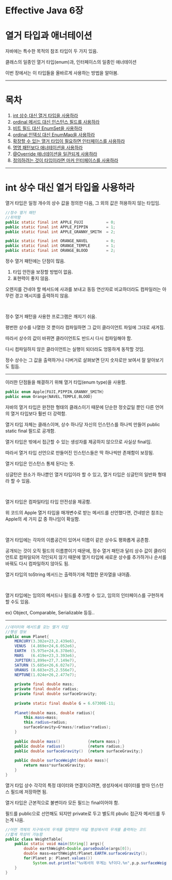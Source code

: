 # Effective Java 6장
# 열거 타입과 애너테이션

자바에는 특수한 목적의 참조 타입이 두 가지 있음.

클래스의 일종인 열거 타입(enum)과, 인터페이스의 일종인 애너테이션

이번 장에서는 이 타입들을 올바르게 사용하는 방법을 알아봄.

---

# 목차

1. [int 상수 대신 열거 타입을 사용하라](#int-상수-대신-열거-타입을-사용하라)
2. [ordinal 메서드 대신 인스턴스 필드를 사용하라](#ordinal-메서드-대신-인스턴스-필드를-사용하라)
3. [비트 필드 대신 EnumSet을 사용하라](#비트-필드-대신-EnumSet을-사용하라)
4. [ordinal 인덱싱 대신 EnumMap을 사용하라](#ordinal-인덱싱-대신-EnumMap을-사용하라)
5. [확장할 수 있는 열거 타입이 필요하면 인터페이스를 사용하라](#확장할-수-있는-열거-타입이-필요하면-인터페이스를-사용하라)
6. [명명 패턴보다 애너테이션을 사용하라](#명명-패턴보다-애너테이션을-사용하라)
7. [@Override 애너테이션을 일관되게 사용하라](#@Override-애너테이션을-일관되게-사용하라)
8. [정의하려는 것이 타입이라면 마커 인터페이스를 사용하라](#정의하려는-것이-타입이라면-마커-인터페이스를-사용하라)

---

# int 상수 대신 열거 타입을 사용하라

열거 타입은 일정 개수의 상수 값을 정의한 다음, 그 외의 값은 허용하지 않는 타입임.

```java
//정수 열거 패턴
//취약함
public static final int APPLE_FUJI          = 0;
public static final int APPLE_PIPPIN        = 1;
public static final int APPLE_GRANNY_SMITH  = 2;

public static final int ORANGE_NAVEL        = 0;
public static final int ORANGE_TEMPLE       = 1;
public static final int ORANGE_BLOOD        = 2;
```

정수 열거 패턴에는 단점이 많음.

1. 타입 안전을 보장할 방법이 없음.
2. 표현력이 좋지 않음.

오렌지를 건네야 할 메서드에 사과를 보내고 동등 연산자로 비교하더라도 컴파일러는 아무런 경고 메시지를 출력하지 않음.

<br>

정수 열거 패턴을 사용한 프로그램은 깨지기 쉬움.

평번한 상수를 나열한 것 뿐이라 컴파일하면 그 값이 클라이언트 파일에 그대로 새겨짐.

따라서 상수의 값이 바뀌면 클라이언트도 반드시 다시 컴파일해야 함.

다시 컴파일하지 않은 클라이언트는 실행이 되더라도 엉뚱하게 동작할 것임.

정수 상수는 그 값을 출력하거나 디버거로 살펴보면 단지 숫자로만 보여서 잘 알아보기도 힘듬.

---

이러한 단점들을 해결하기 위해 열거 타입(enum type)을 사용함.

```java
public enum Apple{FUJI,PIPPIN,GRANNY_SMITH}
public enum Orange{NAVEL,TEMPLE,BLOOD}
```

자바의 열거 타입은 완전한 형태의 클래스이기 때문에 단순한 정숫값일 뿐인 다른 언어의 열거 타입보다 훨씬 더 강력함.

열거 타입 자체는 클래스이며, 상수 하나당 자신의 인스턴스를 하나씩 만들어 public static final 필드로 공개함.

열거 타입은 밖에서 접근할 수 있는 생성자를 제공하지 않으므로 사실상 final임.

따라서 열거 타입 선언으로 만들어진 인스턴스들은 딱 하나씩만 존재함이 보장됨.

열거 타입은 인스턴스 통제 된다는 뜻.

싱글턴은 원소가 하나뿐인 열거 타입이라 할 수 있고, 열거 타입은 싱글턴의 일반화 형태라 할 수 있음.

<br>

열거 타입은 컴파일타임 타입 안전성을 제공함.

위 코드의 Apple 열거 타입을 매개변수로 받는 메서드를 선언했다면, 건네받은 참조는 Apple의 세 가지 값 중 하나임이 확실함.

<br>

열거 타입에는 각자의 이름공간이 있어서 이름이 같은 상수도 평화롭게 공존함.

공개되는 것이 오직 필드의 이름뿐이기 때문에, 정수 열거 패턴과 달리 상수 값이 클라이언트로 컴파일되어 각인되지 않기 때문에 열거 타입에 새로운 상수를 추가하거나 순서를 바꿔도 다시 컴파일하지 않아도 됨.

열거 타입의 toString 메서드는 출력하기에 적합한 문자열을 내어줌.

<br>

열거 타입에는 임의의 메서드나 필드를 추가할 수 있고, 임의의 인터페이스를 구현하게 할 수도 있음.

ex) Object, Comparable, Serializable 등등..

---

```java
//데이터와 메서드를 갖는 열거 타입
//행성 정보
public enum Planet{
    MERCURY(3.302e+23,2.439e6),
    VENUS  (4.869e+24,6.052e6),
    EARTH  (5.975e+24,6.378e6),
    MARS   (6.419e+23,3.393e6),
    JUPITER(1,899e+27,7.149e7),
    SATURN (5.685e+26,6.027e7),
    URANUS (8.683e+25,2.556e7),
    NEPTUNE(1.024e+26,2.477e7);
    
    private final double mass;
    private final double radius;
    private final double surfaceGravity;
    
    private static final double G = 6.67300E-11;
    
    Planet(double mass, double radius){
        this.mass=mass;
        this.radius=radius;
        surfaceGravity=G*mass/(radius*radius);
    }
    
    public double mass()            {return mass;}
    public double radius()          {return radius;}
    public double surfaceGravity()  {return surfaceGravity;}
    
    public double surfaceWeight(double mass){
        return mass*surfaceGravity;
    }
}
```

열거 타입 상수 각각의 특정 데이터와 연결지으려면, 생성자에서 데이터를 받아 인스턴스 필드에 저장하면 됨.

열거 타입은 근본적으로 불변이라 모든 필드는 final이어야 함.

필드를 public으로 선언해도 되지만 private로 두고 별도의 pbulic 접근자 메서드를 두는게 나음.

```java
//어떤 객체의 지구에서의 무게를 입력받아 여덟 행성에서의 무게를 출력하는 코드
//짧게 작성이 가능함
public class WeightTable{
    public static void main(String[] args){
        double earthWeight=Double.parseDouble(args[0]);
        double mass=earthWeight/Planet.EARTH.surfaceGravity();
        for(Planet p: Planet.values())
            System.out.println("%s에서의 무게는 %f이다.%n",p,p.surfaceWeight(mass));
    }
}
```

